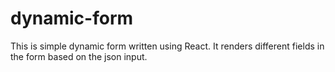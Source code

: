 # dynamic-form
This is simple dynamic form written using React. It renders different fields in the form based on the json input. 
